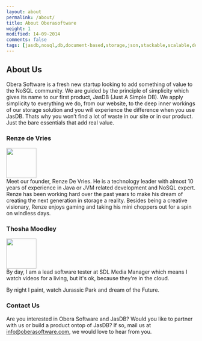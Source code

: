 ```yaml
---
layout: about
permalink: /about/
title: About Oberasoftware
weight: 1
modified: 14-09-2014
comments: false
tags: [jasdb,nosql,db,document-based,storage,json,stackable,scalable,definitions,bags,entities,instances,bag,instance,database,document storage,document,REST,obera,software,oberasoftware,obera software,indexes,btree,inverted index,Java]
---
```


## About Us
Obera Software is a fresh new startup looking to add something of value to the NoSQL community. We are guided by the principle of simplicity which gives its name to our first product, JasDB (Just A Simple DB). We apply simplicity to everything we do, from our website, to the deep inner workings of our storage solution and you will experience the difference when you use JasDB. Thats why you won’t find a lot of waste in our site or in our product. Just the bare essentials that add real value.

### Renze de Vries
<div class="row">
<div class="col-md-1">
	<img src="{{ site.url }}/assets/RenzeDeVriesOberaSoftwareSmall.jpg" height="80px"/>
</div>
<div class="col-md-10">
	Meet our founder, Renze De Vries. He is a technology leader with almost 10 years of experience in Java or JVM related development and NoSQL expert. Renze has been working hard over the past years to make his dream of creating the next generation in storage a reality. Besides being a creative visionary, Renze enjoys gaming and taking his mini choppers out for a spin on windless days.
</div>
</div>

### Thosha Moodley
<div class="row">
<div class="col-md-1">
	<img src="{{ site.url }}/assets/me2.jpg" height="80px"/>
</div>
<div class="col-md-10">
By day, I am a lead software tester at SDL Media Manager which means I watch videos for a living, but it's ok, because they're in the cloud.

By night I paint, watch Jurassic Park and dream of the Future.
</div>
</div>


### Contact Us
Are you interested in Obera Software and JasDB? Would you like to partner with us or build a product ontop of JasDB? If so, mail us at info@oberasoftware.com, we would love to hear from you.
